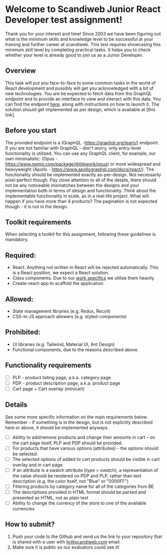 # Welcome to Scandiweb Junior React Developer test assignment!

Thank you for your interest and time! Since 2003 we have been figuring out what is the minimum skills and knowledge level to be successful at your training and further career at scandiweb.
This test requires showcasing this minimum skill level by completing practical tasks. It helps you to check whether your level is already good to join us as a Junior Developer.

## Overview
This task will put you face-to-face to some common tasks in the world of React development and possibly will get you acknowledged with a bit of new technologies.
You are be expected to fetch data from the GraphQL endpoint and to provide an interface to view and interact with this data. You can find the endpoint [here](https://github.com/scandiweb/junior-react-endpoint), along with instructions on how to launch it.
The solution should get implemented as per design, which is available at [this link].

## Before you start
The provided endpoint is a (GraphQL -https://graphql.org/learn/) endpoint. If you are not familiar with GraphQL - don't worry, only entry-level functionality is utilized. You can use any GraphQL client, for example, our own minimalistic: 
(Opus - https://www.npmjs.com/package/@tilework/opus) or more widespread and heavyweight (Apollo - https://www.apollographql.com/docs/react/).
The functionality should be implemented exactly as-per-design. Not necessarily pixel-perfect though. Pay close attention to all of the details, there should not be any noticeable mismatches between the designs and your implementation both in terms of design and functionality.
Think about the implementable functionality in scale, as in a real-life project. What will happen if you have more than 4 products? The pagination is not expected though - it is not in the design.

## Toolkit requirements
When selecting a toolkit for this assignment, following these guidelines is mandatory.

## Required:
- React. Anything not written in React will be rejected automatically. This is a React position, we expect a React solution.
- Class components. Due to our [work specifics](https://docs.scandipwa.com/stack/override-mechanism/extending-javascript) we utilize them heavily.
- Create-react-app to scaffold the application.

## Allowed:
- State management libraries (e.g. Redux, Recoil)
- CSS-in-JS approach allowers (e.g. styled-components)

## Prohibited:
- UI libraries (e.g. Tailwind, Material UI, Ant Design)
- Functional components, due to the reasons described above.

## Functionality requirements
- [ ] PLP - product listing page, a.k.a. category page
- [ ] PDP - product description page, a.k.a. product page
- [ ] Cart page + Cart overlay (minicart)

## Details
See some more specific information on the main requirements below. Remember - if something is in the design, but is not explicitly described here or above, it should be implemented anyways.
- [ ] Ability to add/remove products and change their amounts in cart - on the cart page itself, PLP and PDP should be provided.
- [ ] For products that have various options (attributes) - the options should be selected.
- [ ] The selected options of added to cart products should be visible in cart overlay and in cart page.
- [ ] If an attribute is a swatch attribute (type = swatch), a representation of the value should be rendered on PDP and PLP, rather than text description (e.g. the color itself, not "Blue" or "0000FF")
- [ ] Filtering products by category name for all of the categories from BE
- [ ] The descriptions provided in HTML format should be parsed and presented as HTML, not as plain text
- [ ] Ability to change the currency of the store to one of the available currencies

## How to submit?
1. Push your code to the Github and send us the link to your repository that is shared with a user with hr@scandiweb.com email.
2. Make sure it is public so our evaluators could see it!